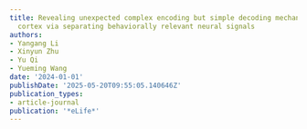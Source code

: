 ```yaml
---
title: Revealing unexpected complex encoding but simple decoding mechanisms in motor
  cortex via separating behaviorally relevant neural signals
authors:
- Yangang Li
- Xinyun Zhu
- Yu Qi
- Yueming Wang
date: '2024-01-01'
publishDate: '2025-05-20T09:55:05.140646Z'
publication_types:
- article-journal
publication: '*eLife*'
---
```

